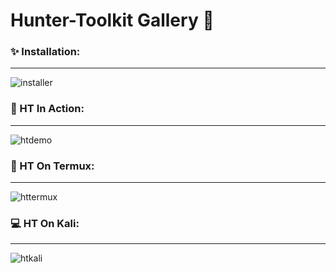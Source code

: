 # Hunter-Toolkit Gallery :japanese_ogre:

### :sparkles: Installation:

---

<img src="https://github.com/Keyj33k/Hunter-Toolkit/blob/main/imgs/installation.gif?raw=true" alt="installer"/></a>

### :rocket: HT In Action:

---

<img src="https://github.com/Keyj33k/Hunter-Toolkit/blob/main/imgs/huntdemo.gif?raw=true" alt="htdemo"/></a>

### :iphone: HT On Termux:

---

<img src="https://github.com/Keyj33k/Hunter-Toolkit/blob/main/imgs/huntermux.png?raw=true" alt="httermux"/></a>

### :computer: HT On Kali:

---

<img src="https://github.com/Keyj33k/Hunter-Toolkit/blob/main/imgs/hunterkali.png?raw=true" alt="htkali"/></a>

